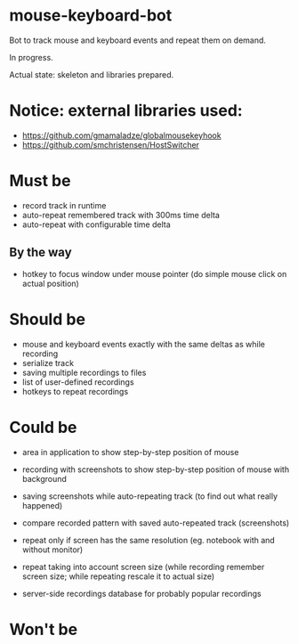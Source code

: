 # mouse-keyboard-bot

Bot to track mouse and keyboard events and repeat them on demand.



In progress.

Actual state: skeleton and libraries prepared.



# Notice: external libraries used:

- https://github.com/gmamaladze/globalmousekeyhook
- https://github.com/smchristensen/HostSwitcher


# Must be

- record track in runtime
- auto-repeat remembered track with 300ms time delta
- auto-repeat with configurable time delta

## By the way
- hotkey to focus window under mouse pointer (do simple mouse click on actual position)


# Should be

- mouse and keyboard events exactly with the same deltas as while recording
- serialize track
- saving multiple recordings to files
- list of user-defined recordings 
- hotkeys to repeat recordings

# Could be

- area in application to show step-by-step position of mouse
- recording with screenshots to show step-by-step position of mouse with background
- saving screenshots while auto-repeating track (to find out what really happened)
- compare recorded pattern with saved auto-repeated track (screenshots)

- repeat only if screen has the same resolution (eg. notebook with and without monitor)
- repeat taking into account screen size (while recording remember screen size; while repeating rescale it to actual size)

- server-side recordings database for probably popular recordings

# Won't be

